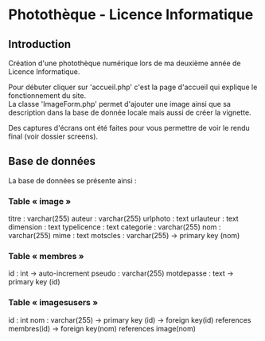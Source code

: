 # Photothèque - Licence Informatique

## Introduction

Création d'une photothèque numérique lors de ma deuxième année de Licence Informatique.

Pour débuter cliquer sur 'accueil.php' c'est la page d'accueil qui explique le fonctionnement du site.  
La classe 'ImageForm.php' permet d'ajouter une image ainsi que sa description dans la base de donnée locale mais aussi de créer la vignette.

Des captures d'écrans ont été faites pour vous permettre de voir le rendu final (voir dossier screens).

## Base de données

La base de données se présente ainsi :
### Table « image »
titre : varchar(255)
auteur : varchar(255)
urlphoto : text
urlauteur : text
dimension : text
typelicence : text
categorie : varchar(255)
nom : varchar(255)
mime : text
motscles : varchar(255)
→ primary key (nom)

### Table « membres »
id : int → auto-increment
pseudo : varchar(255)
motdepasse : text
→ primary key (id)

### Table « imagesusers »
id : int
nom : varchar(255)
→ primary key (id)
→ foreign key(id) references membres(id)
→ foreign key(nom) references image(nom)
